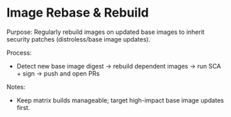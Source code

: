 # Image Rebase & Rebuild

Purpose: Regularly rebuild images on updated base images to inherit security patches (distroless/base image updates).

Process:
- Detect new base image digest -> rebuild dependent images -> run SCA + sign -> push and open PRs

Notes:
- Keep matrix builds manageable; target high-impact base image updates first.
